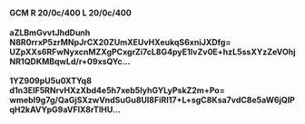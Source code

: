 #### GCM R 20/0c/400 L 20/0c/400
**aZLBmGvvtJhdDunh**<br/>**N8R0rrxP5zrMNpJrCX20ZUmXEUvHXeukqS6xniJXDfg=**<br/>**UZpXXs6RFwNyxcnMZXgPCxgrZi7cL8G4pyE1IvZv0E+hzL5ssXYzZeVOhjNR1QDKMBqwLd/r+09xsQYc...**<br/><br/>
**1YZ909pU5u0XTYq8**<br/>**d1n3ElF5RNrvHXzXbd4e5h7xeb5IyhGYLyPskZ2m+Po=**<br/>**wmebI9g7g/QaGjSXzwVndSuGu8Ul8FiRl17+L+sgC8Ksa7vdC8e5aW6jQIPqH2kAVYpG9aVFlX8rTIHU...**
